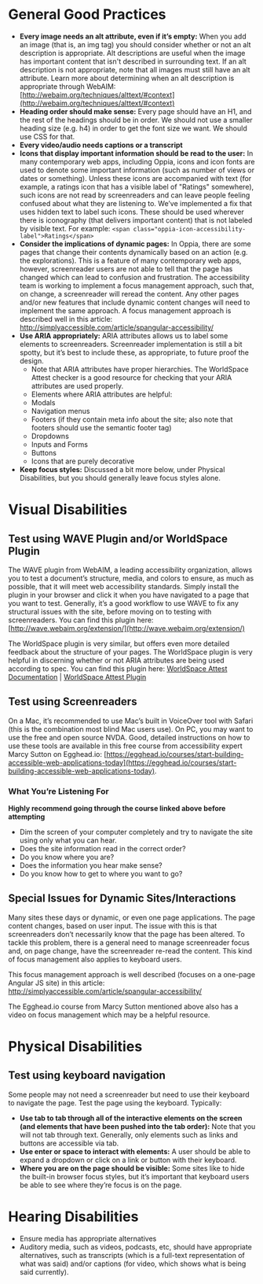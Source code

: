 # General Good Practices
* **Every image needs an alt attribute, even if it’s empty:** When you add an image (that is, an img tag) you should consider whether or not an alt description is appropriate. Alt descriptions are useful when the image has important content that isn't described in surrounding text. If an alt description is not appropriate, note that all images must still have an alt attribute. Learn more about determining when an alt description is appropriate through WebAIM: [http://webaim.org/techniques/alttext/#context](http://webaim.org/techniques/alttext/#context)
* **Heading order should make sense:** Every page should have an H1, and the rest of the headings should be in order. We should not use a smaller heading size (e.g. h4) in order to get the font size we want. We should use CSS for that.
* **Every video/audio needs captions or a transcript**
* **Icons that display important information should be read to the user:** In many contemporary web apps, including Oppia, icons and icon fonts are used to denote some important information (such as number of views or dates or something). Unless these icons are accompanied with text (for example, a ratings icon that has a visible label of "Ratings" somewhere), such icons are not read by screenreaders and can leave people feeling confused about what they are listening to. We’ve implemented a fix that uses hidden text to label such icons. These should be used wherever there is iconography (that delivers important content) that is not labeled by visible text. For example:
`<span class="oppia-icon-accessibility-label">Ratings</span>`
* **Consider the implications of dynamic pages:** In Oppia, there are some pages that change their contents dynamically based on an action (e.g. the explorations). This is a feature of many contemporary web apps, however, screenreader users are not able to tell that the page has changed which can lead to confusion and frustration. The accessibility team is working to implement a focus management approach, such that, on change, a screenreader will reread the content. Any other pages and/or new features that include dynamic content changes will need to implement the same approach. A focus management approach is described well in this article: [http://simplyaccessible.com/article/spangular-accessibility/ ](http://simplyaccessible.com/article/spangular-accessibility/ )
* **Use ARIA appropriately:** ARIA attributes allows us to label some elements to screenreaders. Screenreader implementation is still a bit spotty, but it’s best to include these, as appropriate, to future proof the design.
  * Note that ARIA attributes have proper hierarchies. The WorldSpace Attest checker is a good resource for checking that your ARIA attributes are used properly.
  * Elements where ARIA attributes are helpful:
  * Modals
  * Navigation menus
  * Footers (if they contain meta info about the site; also note that footers should use the semantic footer tag)
  * Dropdowns
  * Inputs and Forms
  * Buttons
  * Icons that are purely decorative
* **Keep focus styles:** Discussed a bit more below, under Physical Disabilities, but you should generally leave focus styles alone.
# Visual Disabilities
## Test using WAVE Plugin and/or WorldSpace Plugin
The WAVE plugin from WebAIM, a leading accessibility organization, allows you to test a document’s structure, media, and colors to ensure, as much as possible, that it will meet web accessibility standards.
Simply install the plugin in your browser and click it when you have navigated to a page that you want to test.
Generally, it’s a good workflow to use WAVE to fix any structural issues with the site, before moving on to testing with screenreaders. You can find this plugin here: [http://wave.webaim.org/extension/](http://wave.webaim.org/extension/)

The WorldSpace plugin is very similar, but offers even more detailed feedback about the structure of your pages. The WorldSpace plugin is very helpful in discerning whether or not ARIA attributes are being used according to spec. You can find this plugin here: [WorldSpace Attest Documentation](https://dequeuniversity.com/guide/attest-extension/1.1/using/) | [WorldSpace Attest Plugin](https://chrome.google.com/webstore/detail/worldspace-attest-devtool/lfmcehohgifnaodaogknapedjiaoebgo?hl=en-US&gl=US)
## Test using Screenreaders
On a Mac, it’s recommended to use Mac’s built in VoiceOver tool with Safari (this is the combination most blind Mac users use). On PC, you may want to use the free and open source NVDA. Good, detailed instructions on how to use these tools are available in this free course from accessibility expert Marcy Sutton on Egghead.io: [https://egghead.io/courses/start-building-accessible-web-applications-today](https://egghead.io/courses/start-building-accessible-web-applications-today).
### What You’re Listening For
**Highly recommend going through the course linked above before attempting**
* Dim the screen of your computer completely and try to navigate the site using only what you can hear. 
* Does the site information read in the correct order?
* Do you know where you are? 
* Does the information you hear make sense?
* Do you know how to get to where you want to go?
## Special Issues for Dynamic Sites/Interactions
Many sites these days or dynamic, or even one page applications. The page content changes, based on user input. The issue with this is that screenreaders don’t necessarily know that the page has been altered. To tackle this problem, there is a general need to manage screenreader focus and, on page change, have the screenreader re-read the content. This kind of focus management also applies to keyboard users.

This focus management approach is well described (focuses on a one-page Angular JS site) in this article: [http://simplyaccessible.com/article/spangular-accessibility/ ](http://simplyaccessible.com/article/spangular-accessibility/ )
 
The Egghead.io course from Marcy Sutton mentioned above also has a video on focus management which may be a helpful resource.
# Physical Disabilities
## Test using keyboard navigation
Some people may not need a screenreader but need to use their keyboard to navigate the page. Test the page using the keyboard.
Typically:
* **Use tab to tab through all of the interactive elements on the screen (and elements that have been pushed into the tab order):** Note that you will not tab through text. Generally, only elements such as links and buttons are accessible via tab.
* **Use enter or space to interact with elements:** A user should be able to expand a dropdown or click on a link or button with their keyboard.
* **Where you are on the page should be visible:** Some sites like to hide the built-in browser focus styles, but it’s important that keyboard users be able to see where they’re focus is on the page.
# Hearing Disabilities
* Ensure media has appropriate alternatives
* Auditory media, such as videos, podcasts, etc, should have appropriate alternatives, such as transcripts (which is a full-text representation of what was said) and/or captions (for video, which shows what is being said currently).